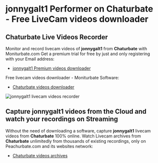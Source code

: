 # jonnygalt1 Performer on Chaturbate - Free LiveCam videos downloader

## Chaturbate Live Videos Recorder

Monitor and record livecam videos of **jonnygalt1** from **Chaturbate** with Moniturbate.com
Get a premium trial for free by just and only registering with your Email address:
* [jonnygalt1 Premium videos downloader](https://moniturbate.com/request-demo-licence-key.html)

Free livecam videos downloader - Moniturbate Software:
* [Chaturbate videos downloader](https://moniturbate.com/moniturbate-download-software.html)

![jonnygalt1 livecam videos recorder](https://peachurnet.com/templates/moniturbate-software.png)


## Capture jonnygalt1 videos from the Cloud and watch your recordings on Streaming

Without the need of downloading a software, capture **jonnygalt1** livecam videos from **Chaturbate** 100% online.
Watch Livecam archives from **Chaturbate** unlimitedly from thousands of existing recordings, only on Peachurbate.com and its websites network:
* [Chaturbate videos archives](https://peachurnet.com/)